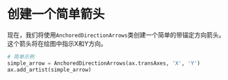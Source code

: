 # 创建一个简单箭头

现在，我们将使用`AnchoredDirectionArrows`类创建一个简单的带锚定方向箭头。这个箭头将在绘图中指示X和Y方向。

```python
# 简单示例
simple_arrow = AnchoredDirectionArrows(ax.transAxes, 'X', 'Y')
ax.add_artist(simple_arrow)
```
